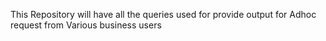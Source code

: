 This Repository will have all the queries used for provide output for Adhoc request from Various business users
